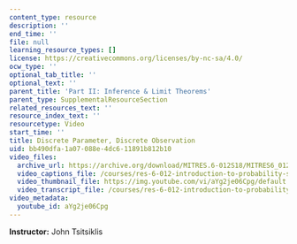 ```yaml
---
content_type: resource
description: ''
end_time: ''
file: null
learning_resource_types: []
license: https://creativecommons.org/licenses/by-nc-sa/4.0/
ocw_type: ''
optional_tab_title: ''
optional_text: ''
parent_title: 'Part II: Inference & Limit Theorems'
parent_type: SupplementalResourceSection
related_resources_text: ''
resource_index_text: ''
resourcetype: Video
start_time: ''
title: Discrete Parameter, Discrete Observation
uid: bb490dfa-1a07-088e-4dc6-11891b812b10
video_files:
  archive_url: https://archive.org/download/MITRES.6-012S18/MITRES6_012S18_L14-05_300k.mp4
  video_captions_file: /courses/res-6-012-introduction-to-probability-spring-2018/5fe494d778725dd4accd034f35a136c7_aYg2je06Cpg.vtt
  video_thumbnail_file: https://img.youtube.com/vi/aYg2je06Cpg/default.jpg
  video_transcript_file: /courses/res-6-012-introduction-to-probability-spring-2018/185bf86645b0148c53a7f3ce596839ab_aYg2je06Cpg.pdf
video_metadata:
  youtube_id: aYg2je06Cpg
---
```


**Instructor:** John Tsitsiklis

